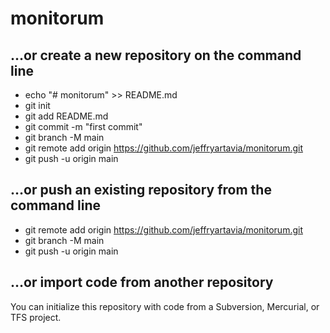 # monitorum

## …or create a new repository on the command line
- echo "# monitorum" >> README.md
- git init
- git add README.md
- git commit -m "first commit"
- git branch -M main
- git remote add origin https://github.com/jeffryartavia/monitorum.git
- git push -u origin main

## …or push an existing repository from the command line
- git remote add origin https://github.com/jeffryartavia/monitorum.git
- git branch -M main
- git push -u origin main

## …or import code from another repository
You can initialize this repository with code from a Subversion, Mercurial, or TFS project.